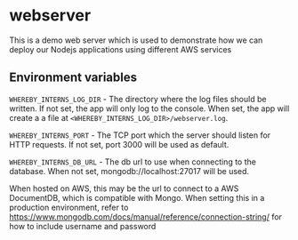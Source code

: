 # webserver

This is a demo web server which is used to demonstrate how we can deploy our
Nodejs applications using different AWS services

## Environment variables

`WHEREBY_INTERNS_LOG_DIR` - The directory where the log files should be written.
If not set, the app will only log to the console. When set, the app will create
a a file at `<WHEREBY_INTERNS_LOG_DIR>/webserver.log`.

`WHEREBY_INTERNS_PORT` - The TCP port which the server should listen for HTTP
requests. If not set, port 3000 will be used as default.

`WHEREBY_INTERNS_DB_URL` - The db url to use when connecting to the database.
When not set, mongodb://localhost:27017 will be used.

When hosted on AWS, this may be the url to connect to a AWS DocumentDB, which is
compatible with Mongo. When setting this in a production environment, refer to
https://www.mongodb.com/docs/manual/reference/connection-string/ for how to
include username and password
